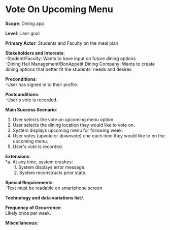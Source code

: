# Vote On Upcoming Menu

**Scope**: Dining app

**Level**: User goal

**Primary Actor**: Students and Faculty on the meal plan

**Stakeholders and Interests**:\
-Student/Faculty: Wants to have input on future dining options\
-Dining Hall Management/BonAppetit Dining Company: Wants to create dining options that better fit the students' needs and desires

**Preconditions**:\
-User has signed in to their profile.

**Postconditions**:\
-User's vote is recorded.

**Main Success Scenario**:
1. User selects the vote on upcoming menu option.
2. User selects the dining location they would like to vote on.
3. System displays upcoming menu for following week.
4. User votes (upvote or downvote) one each item they would like to on the upcoming menu.
5. User's vote is recorded.

**Extensions**:\
*a. At any time, system crashes:\
&nbsp;&nbsp;&nbsp;&nbsp;&nbsp;&nbsp;    1. System displays error message.\
&nbsp;&nbsp;&nbsp;&nbsp;&nbsp;&nbsp;    2. System reconstructs prior state.

**Special Requirements**:\
-Text must be readable on smartphone screen

**Technology and data variations list**:\

**Frequency of Occurrence**:\
Likely once per week.

**Miscellaneous**: 
